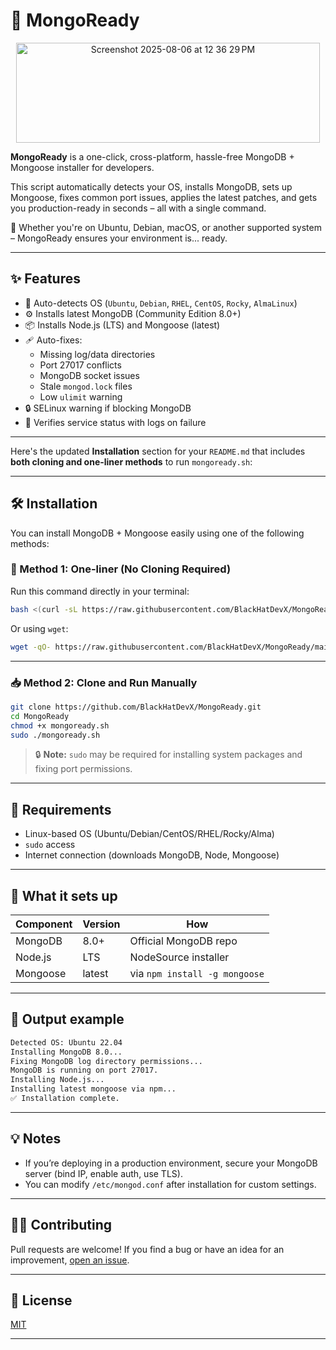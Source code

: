 # 🚀 MongoReady

<p align="center">
  
<img width="486" height="160" alt="Screenshot 2025-08-06 at 12 36 29 PM" src="https://github.com/user-attachments/assets/c02452e9-0cef-4bd3-b29e-d52440d89d58" />

</p>

**MongoReady** is a one-click, cross-platform, hassle-free MongoDB + Mongoose installer for developers.

This script automatically detects your OS, installs MongoDB, sets up Mongoose, fixes common port issues, applies the latest patches, and gets you production-ready in seconds – all with a single command.

🔧 Whether you're on Ubuntu, Debian, macOS, or another supported system – MongoReady ensures your environment is... ready.


---

## ✨ Features

- 🧠 Auto-detects OS (`Ubuntu`, `Debian`, `RHEL`, `CentOS`, `Rocky`, `AlmaLinux`)
- ⚙️ Installs latest MongoDB (Community Edition 8.0+)
- 📦 Installs Node.js (LTS) and Mongoose (latest)
- 🩹 Auto-fixes:
  - Missing log/data directories
  - Port 27017 conflicts
  - MongoDB socket issues
  - Stale `mongod.lock` files
  - Low `ulimit` warning
- 🔒 SELinux warning if blocking MongoDB
- 🧪 Verifies service status with logs on failure

---

Here's the updated **Installation** section for your `README.md` that includes **both cloning and one-liner methods** to run `mongoready.sh`:

---

## 🛠️ Installation

You can install MongoDB + Mongoose easily using one of the following methods:

### 🚀 Method 1: One-liner (No Cloning Required)

Run this command directly in your terminal:

```bash
bash <(curl -sL https://raw.githubusercontent.com/BlackHatDevX/MongoReady/main/mongoready.sh)
````

Or using `wget`:

```bash
wget -qO- https://raw.githubusercontent.com/BlackHatDevX/MongoReady/main/mongoready.sh | bash
```

---

### 📥 Method 2: Clone and Run Manually

```bash
git clone https://github.com/BlackHatDevX/MongoReady.git
cd MongoReady
chmod +x mongoready.sh
sudo ./mongoready.sh
```

> 🔒 **Note:** `sudo` may be required for installing system packages and fixing port permissions.


---

## 🧩 Requirements

* Linux-based OS (Ubuntu/Debian/CentOS/RHEL/Rocky/Alma)
* `sudo` access
* Internet connection (downloads MongoDB, Node, Mongoose)

---

## 📂 What it sets up

| Component | Version | How                           |
| --------- | ------- | ----------------------------- |
| MongoDB   | 8.0+    | Official MongoDB repo         |
| Node.js   | LTS     | NodeSource installer          |
| Mongoose  | latest  | via `npm install -g mongoose` |

---

## 📝 Output example

```bash
Detected OS: Ubuntu 22.04
Installing MongoDB 8.0...
Fixing MongoDB log directory permissions...
MongoDB is running on port 27017.
Installing Node.js...
Installing latest mongoose via npm...
✅ Installation complete.
```

---

## 💡 Notes

* If you’re deploying in a production environment, secure your MongoDB server (bind IP, enable auth, use TLS).
* You can modify `/etc/mongod.conf` after installation for custom settings.

---

## 🧑‍💻 Contributing

Pull requests are welcome! If you find a bug or have an idea for an improvement, [open an issue](https://github.com/BlackHatDevX/MongoReady/issues).

---

## 📄 License

[MIT](LICENSE)

---

